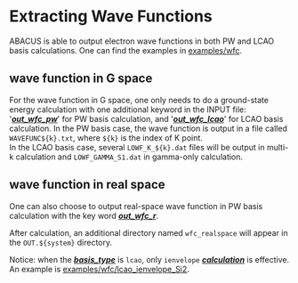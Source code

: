 # Extracting Wave Functions

ABACUS is able to output electron wave functions in both PW and LCAO basis calculations. One can find the examples in [examples/wfc](#https://github.com/deepmodeling/abacus-develop/tree/develop/examples/wfc).

## wave function in G space
For the wave function in G space, one only needs to do a ground-state energy calculation with one additional keyword in the INPUT file: '***[out_wfc_pw](#https://abacus-rtd.readthedocs.io/en/latest/advanced/input_files/input-main.html#out-wfc-pw)***' for PW basis calculation, and '***[out_wfc_lcao](#https://abacus-rtd.readthedocs.io/en/latest/advanced/input_files/input-main.html#out-wfc-lcao)***' for LCAO basis calculation.
In the PW basis case, the wave function is output in a file called `WAVEFUNC${k}.txt`, where `${k}` is the index of K point. \
In the LCAO basis case, several `LOWF_K_${k}.dat` files will be output in multi-k calculation and `LOWF_GAMMA_S1.dat` in gamma-only calculation. 

## wave function in real space

One can also choose to output real-space wave function in PW basis calculation with the key word ***[out_wfc_r](#https://abacus-rtd.readthedocs.io/en/latest/advanced/input_files/input-main.html#out_wfc_r)***.

After calculation, an additional directory named `wfc_realspace` will appear in the `OUT.${system}` directory.

Notice: when the ***[basis_type](https://abacus-rtd.readthedocs.io/en/latest/advanced/input_files/input-main.html#basis_type)*** is `lcao`, only `ienvelope` ***[calculation](#https://abacus-rtd.readthedocs.io/en/latest/advanced/input_files/input-main.html#calculation)*** is effective. An example is [examples/wfc/lcao_ienvelope_Si2](#https://github.com/deepmodeling/abacus-develop/tree/develop/examples/wfc/lcao_ienvelope_Si2). 